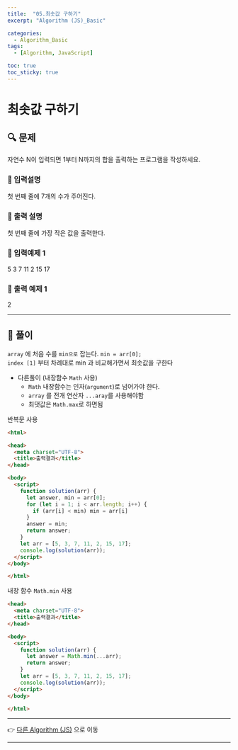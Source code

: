 ```yaml
---
title:  "05.최솟값 구하기"
excerpt: "Algorithm (JS)_Basic"

categories:
  - Algorithm_Basic
tags:
  - [Algorithm, JavaScript]

toc: true
toc_sticky: true
---
```


# 최솟값 구하기

##  🔍 문제 
자연수 N이 입력되면 1부터 N까지의 합을 출력하는 프로그램을 작성하세요.

### 🔹 입력설명
첫 번째 줄에 7개의 수가 주어진다.

### 🔹 출력 설명
첫 번째 줄에 가장 작은 값을 출력한다.

### 🔹 입력예제 1
5 3 7 11 2 15 17

### 🔹 출력 예제 1
2

----

##  📌 풀이
`array` 에 처음 수를 `min으로` 잡는다. `min = arr[0];`  
`index [1]` 부터 차례대로 min 과 비교해가면서 최솟값을 구한다
- 다른풀이 (내장함수 `Math` 사용)
  - `Math` 내장함수는 인자(`argument`)로 넘어가야 한다.
  - `array` 를 전개 연산자 `...aray`를 사용해야함
  - 최댓값은 `Math.max`로 하면됨

반복문 사용
```html
<html>

<head>
  <meta charset="UTF-8">
  <title>출력결과</title>
</head>

<body>
  <script>
    function solution(arr) {
      let answer, min = arr[0];
      for (let i = 1; i < arr.length; i++) {
        if (arr[i] < min) min = arr[i]
      }
      answer = min;
      return answer;
    }
    let arr = [5, 3, 7, 11, 2, 15, 17];
    console.log(solution(arr));
  </script>
</body>

</html>
```
내장 함수 `Math.min` 사용
```html
<head>
  <meta charset="UTF-8">
  <title>출력결과</title>
</head>

<body>
  <script>
    function solution(arr) {
      let answer = Math.min(...arr);
      return answer;
    }
    let arr = [5, 3, 7, 11, 2, 15, 17];
    console.log(solution(arr));
  </script>
</body>

</html>
```

---

👉 [다른 Algorithm (JS)](https://jacobkosmart.github.io/categories/Algorithm_Basic) 으로 이동 

---